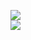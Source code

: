 [![](https://img.shields.io/badge/Made%20With-Github%20Spray-lightgrey.svg?style=for-the-badge&logo=github)](https://github.com/Annihil/github-spray#1007)  
[![](https://i.imgur.com/2DrTn0Z.gif)](https://github.com/Annihil/github-spray)